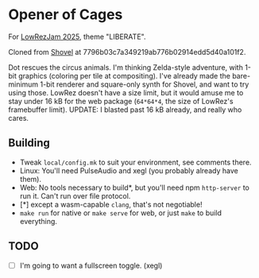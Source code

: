 # Opener of Cages

For [LowRezJam 2025](https://itch.io/jam/lowrezjam-2025), theme "LIBERATE".

Cloned from [Shovel](https://github.com/aksommerville/shovel) at 7796b03c7a349219ab776b02914edd5d40a101f2.

Dot rescues the circus animals.
I'm thinking Zelda-style adventure, with 1-bit graphics (coloring per tile at compositing).
I've already made the bare-minimum 1-bit renderer and square-only synth for Shovel, and want to try using those.
LowRez doesn't have a size limit, but it would amuse me to stay under 16 kB for the web package (`64*64*4`, the size of LowRez's framebuffer limit).
UPDATE: I blasted past 16 kB already, and really who cares.

## Building

 - Tweak `local/config.mk` to suit your environment, see comments there.
 - Linux: You'll need PulseAudio and xegl (you probably already have them).
 - Web: No tools necessary to build*, but you'll need npm `http-server` to run it. Can't run over file protocol.
 - [*] except a wasm-capable `clang`, that's not negotiable!
 - `make run` for native or `make serve` for web, or just `make` to build everything.

## TODO

- [ ] I'm going to want a fullscreen toggle. (xegl)

